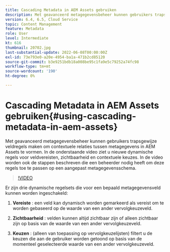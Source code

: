 ```yaml
---
title: Cascading Metadata in AEM Assets gebruiken
description: Met geavanceerd metagegevensbeheer kunnen gebruikers trapsgewijze veldregels maken om contextuele relaties tussen metagegevens in AEM Assets te vormen. In de onderstaande video ziet u nieuwe dynamische regels voor veldvereisten, zichtbaarheid en contextuele keuzes. In de video worden ook de stappen beschreven die een beheerder nodig heeft om deze regels toe te passen op een aangepast metagegevensschema.
version: 6.4, 6.5, Cloud Service
topic: Content Management
feature: Metadata
role: User
level: Intermediate
kt: 616
thumbnail: 20702.jpg
last-substantial-update: 2022-06-08T00:00:00Z
exl-id: 73e793e0-a20e-4954-ba1a-471b2cd85120
source-git-commit: b3e9251bdb18a008be95c1fa9e5c79252a74fc98
workflow-type: tm+mt
source-wordcount: '190'
ht-degree: 0%

---
```


# Cascading Metadata in AEM Assets gebruiken{#using-cascading-metadata-in-aem-assets}

Met geavanceerd metagegevensbeheer kunnen gebruikers trapsgewijze veldregels maken om contextuele relaties tussen metagegevens in AEM Assets te vormen. In de onderstaande video ziet u nieuwe dynamische regels voor veldvereisten, zichtbaarheid en contextuele keuzes. In de video worden ook de stappen beschreven die een beheerder nodig heeft om deze regels toe te passen op een aangepast metagegevensschema.

>[!VIDEO](https://video.tv.adobe.com/v/20702?quality=12&learn=on)

Er zijn drie dynamische regelsets die voor een bepaald metagegevensveld kunnen worden ingeschakeld:

1. **Vereiste** : een veld kan dynamisch worden gemarkeerd als vereist om te worden gebaseerd op de waarde van een ander vervolgkeuzeveld.

2. **Zichtbaarheid** : velden kunnen altijd zichtbaar zijn of alleen zichtbaar zijn op basis van de waarde van een ander vervolgkeuzeveld.

3. **Keuzen** : (alleen van toepassing op vervolgkeuzelijsten) filtert u de keuzen die aan de gebruiker worden getoond op basis van de momenteel geselecteerde waarde van een ander vervolgkeuzeveld.
